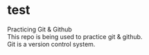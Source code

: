# test
Practicing Git &amp; Github <br>
This repo is being used to practice git & github.<br>
Git is a version control system.
